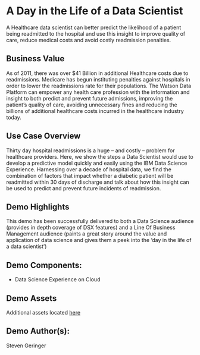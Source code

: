 # A Day in the Life of a Data Scientist
A Healthcare data scientist can better predict the likelihood of a patient being readmitted to the hospital and use this insight to improve quality of care, reduce medical costs and avoid costly readmission penalties.

## Business Value
As of 2011, there was over $41 Billion in additional Healthcare costs due to readmissions.  Medicare has begun instituting penalties against hospitals in order to lower the readmissions rate for their populations. The Watson Data Platform can empower any health care profession with the information and insight to both predict and prevent future admissions, improving the patient’s quality of care, avoiding unnecessary fines and reducing the billions of additional healthcare costs incurred in the healthcare industry today.

## Use Case Overview
Thirty day hospital readmissions is a huge – and costly – problem for healthcare providers.  Here, we show the steps a Data Scientist would use to develop a predictive model quickly and easily using the IBM Data Science Experience. Harnessing over a decade of hospital data, we find the combination of factors that impact whether a diabetic patient will be readmitted within 30 days of discharge and talk about how this insight can be used to predict and prevent future incidents of readmission.

## Demo Highlights
This demo has been successfully delivered to both a Data Science audience (provides in depth coverage of DSX features) and a Line Of Business Management audience (paints a great story around the value and application of data science and gives them a peek into the ‘day in the life of a data scientist’)

## Demo Components:
* Data Science Experience on Cloud

## Demo Assets
Additional assets located [here](https://ibm.box.com/s/rpbx27jrcrqze83xn41wqag6tygyxdf5)

## Demo Author(s):
Steven Geringer